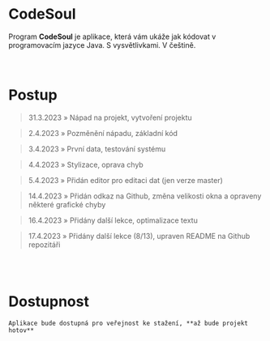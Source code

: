 # CodeSoul
Program **CodeSoul** je aplikace, která vám ukáže jak kódovat v programovacím jazyce Java. S vysvětlivkami. V češtině.<br><br><br>



# Postup

> 31.3.2023 » Nápad na projekt, vytvoření projektu

> 2.4.2023 » Pozměnění nápadu, základní kód

> 3.4.2023 » První data, testování systému

> 4.4.2023 » Stylizace, oprava chyb

> 5.4.2023 » Přidán editor pro editaci dat (jen verze master)

> 14.4.2023 » Přidán odkaz na Github, změna velikosti okna a opraveny některé grafické chyby

> 16.4.2023 » Přidány další lekce, optimalizace textu

> 17.4.2023 » Přidány další lekce (8/13), upraven README na Github repozitáři

<br><br>
# Dostupnost
```
Aplikace bude dostupná pro veřejnost ke stažení, **až bude projekt hotov**
```
